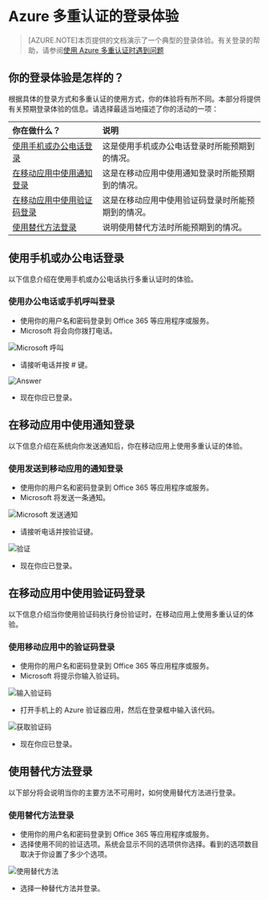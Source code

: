 <properties 
	pageTitle="使用 Azure Multi-Factor Authentication 时的 Azure MFA 登录体验" 
	description="本页将会提供有关可在哪个位置查看 Azure MFA 支持的各种登录方法的指导。" 
	services="multi-factor-authentication" 
	documentationCenter="" 
	authors="billmath" 
	manager="stevenpo" 
	editor="curtland"/>

<tags 
	ms.service="multi-factor-authentication" 
	ms.date="10/15/2015" 
	wacn.date="12/10/2015"/>

# Azure 多重认证的登录体验
> [AZURE.NOTE]本页提供的文档演示了一个典型的登录体验。有关登录的帮助，请参阅[使用 Azure 多重认证时遇到问题](multi-factor-authentication-end-user-manage-settings.md)



## 你的登录体验是怎样的？
根据具体的登录方式和多重认证的使用方式，你的体验将有所不同。本部分将提供有关预期登录体验的信息。请选择最适当地描述了你的活动的一项：


你在做什么？|说明
:------------- | :------------- | 
[使用手机或办公电话登录](#signing-in-with-mobile-or-office-phone) | 这是使用手机或办公电话登录时所能预期到的情况。
[在移动应用中使用通知登录](#signing-in-with-the-mobile-app-using-notification) | 这是在移动应用中使用通知登录时所能预期到的情况。
[在移动应用中使用验证码登录](#signing-in-with-the-mobile-app-using-verification-code)|这是在移动应用中使用验证码登录时所能预期到的情况。
[使用替代方法登录](#signing-in-with-an-alternate-method)|说明使用替代方法时所能预期到的情况。

## 使用手机或办公电话登录

以下信息介绍在使用手机或办公电话执行多重认证时的体验。

### 使用办公电话或手机呼叫登录

- 使用你的用户名和密码登录到 Office 365 等应用程序或服务。
- Microsoft 将会向你拨打电话。

![Microsoft 呼叫](./media/multi-factor-authentication-end-user-signin-phone/call.png)

- 请接听电话并按 # 键。

![Answer](./media/multi-factor-authentication-end-user-signin-phone/phone.png)

- 现在你应已登录。</li>

## 在移动应用中使用通知登录

以下信息介绍在系统向你发送通知后，你在移动应用上使用多重认证的体验。

### 使用发送到移动应用的通知登录

- 使用你的用户名和密码登录到 Office 365 等应用程序或服务。
- Microsoft 将发送一条通知。

![Microsoft 发送通知](./media/multi-factor-authentication-end-user-signin-app-notify/notify.png)


- 请接听电话并按验证键。

![验证](./media/multi-factor-authentication-end-user-signin-app-notify/phone.png)


- 现在你应已登录。


## 在移动应用中使用验证码登录

以下信息介绍当你使用验证码执行身份验证时，在移动应用上使用多重认证的体验。

### 使用移动应用中的验证码登录

- 使用你的用户名和密码登录到 Office 365 等应用程序或服务。
- Microsoft 将提示你输入验证码。

![输入验证码](./media/multi-factor-authentication-end-user-signin-app-verify/verify.png)

- 打开手机上的 Azure 验证器应用，然后在登录框中输入该代码。

![获取验证码](./media/multi-factor-authentication-end-user-signin-app-verify/phone.png)

- 现在你应已登录。


## 使用替代方法登录


以下部分将会说明当你的主要方法不可用时，如何使用替代方法进行登录。

### 使用替代方法登录

- 使用你的用户名和密码登录到 Office 365 等应用程序或服务。
- 选择使用不同的验证选项。系统会显示不同的选项供你选择。看到的选项数目取决于你设置了多少个选项。

![使用替代方法](./media/multi-factor-authentication-end-user-signin-alt/alt.png)

- 选择一种替代方法并登录。

<!---HONumber=Mooncake_1207_2015-->